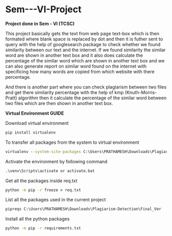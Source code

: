 # Sem---VI-Project
**Project done in Sem - VI (TCSC)**

This project basically gets the text from web page text-box which is then formated where blank space is replaced by dot and then it is futher sent to query with the help of googlesearch package to check whether we found similarity between our text and the internet. If we found similarity the similar word are shown in another text box and it also does calculate the percentage of the similar word which are shown in another text box and we can also generate report on similar word found on the internet with specificing how many words are copied from which website with there percentage. 

And there is another part where you can check plagiarism between two files and get there similarity percentage with the help of kmp  (Knuth-Morris-Pratt) algorithm then it calculate the percentage of the similar word between two files which are then shown in another text box.

**Virtual Environment GUIDE**

Download virtual environment
```cmd
pip install virtualenv
```

To transfer all packages from the system to virtual environment
```cmd
virtualenv --system-site-packages C:\Users\PRATHAMESH\Downloads\Plagiarism-Detection\Final_Ver venv
```

Activate the environment by following command
```cmd
.\venv\Scripts\activate or activate.bat
```

Get all the packages inside req.txt
```cmd
python -m pip -r freeze > req.txt
```

List all the packages used in the current project
```cmd
pipreqs C:\Users\PRATHAMESH\Downloads\Plagiarism-Detection\Final_Ver
```

Install all the python packages
```cmd
python -m pip -r requirements.txt
```
